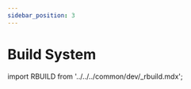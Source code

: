 ```yaml
---
sidebar_position: 3
---
```


# Build System

import RBUILD from '../../../common/dev/\_rbuild.mdx';

<RBUILD />
